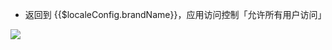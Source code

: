 <IntegrationDetailCard title="体验登录">

- 返回到 {{$localeConfig.brandName}}，应用访问控制「允许所有用户访问」

![](~@imagesZhCn/integration/notion/3-1.png)

</IntegrationDetailCard>
